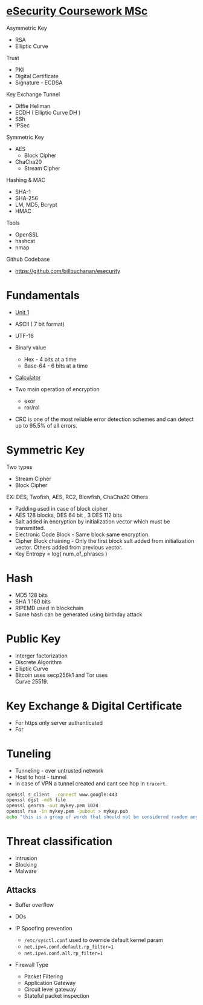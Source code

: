 # [eSecurity Coursework MSc](https://asecuritysite.com/esecurity)

Asymmetric Key
 - RSA
 - Elliptic Curve

Trust
- PKI
- Digital Certificate
- Signature - ECDSA  

Key Exchange Tunnel
- Diffie Hellman
- ECDH ( Elliptic Curve DH )
- SSh
- IPSec

Symmetric Key
- AES 
    - Block Cipher
- ChaCha20 
    - Stream Cipher

Hashing & MAC
- SHA-1
- SHA-256
- LM, MD5, Bcrypt
- HMAC

Tools
- OpenSSL
- hashcat
- nmap

Github Codebase
- https://github.com/billbuchanan/esecurity

# Fundamentals
- [Unit 1](https://asecuritysite.com/csn11117/unit01)

- ASCII ( 7 bit format)
- UTF-16 
- Binary value
    - Hex - 4 bits at a time
    - Base-64 - 6 bits at a time
- [Calculator](https://asecuritysite.com/Coding/ascii)

- Two main operation of encryption
    - exor
    - ror/rol
- CRC is one of the most reliable error detection schemes and can detect up to 95.5% of all errors.

# Symmetric Key
Two types
- Stream Cipher
- Block Cipher

EX: DES, Twofish, AES, RC2, Blowfish, ChaCha20  Others
- Padding used in case of block cipher
- AES 128 blocks, DES 64 bit , 3 DES 112 bits
- Salt added in encryption by initialization vector which must be transmitted.
- Electronic Code Block - Same block same encryption.
- Cipher Block chaining - Only the first block salt added from initialization vector. Others added from previous vector.
- Key Entropy = log( num_of_phrases ) 

# Hash
- MD5 128 bits
- SHA 1 160 bits 
- RIPEMD used in blockchain
- Same hash can be  generated using birthday attack

# Public Key
- Interger factorization
- Discrete Algorithm
- Elliptic Curve
- Bitcoin uses secp256k1 and Tor uses	
Curve 25519.

# Key Exchange & Digital Certificate
- For https only server authenticated
- For  

# Tuneling
- Tunneling - over untrusted network
- Host to host - tunnel
- In case of VPN a tunnel created and cant see hop in `tracert`. 

```bash
openssl s_client  -connect www.google:443 
openssl dgst -md5 file
openssl genrsa -out mykey.pem 1024
openssl rsa -in mykey.pem -pubout > mykey.pub
echo "this is a group of words that should not be considered random anymore so never use this to generate a private key" | openssl sha256
```

# Threat classification
- Intrusion
- Blocking
- Malware

## Attacks
- Buffer overflow
- DOs

- IP Spoofing prevention
    - `/etc/sysctl.conf` used to override default kernel param
    - `net.ipv4.conf.default.rp_filter=1`
    - `net.ipv4.conf.all.rp_filter=1`

- Firewall Type
    - Packet Filtering
    - Application Gateway
    - Circuit level gateway
    - Stateful packet inspection